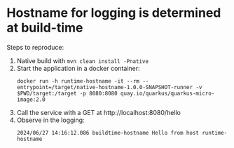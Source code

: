 # Hostname for logging is determined at build-time

Steps to reproduce:

1. Native build with `mvn clean install -Pnative`
2. Start the application in a docker container:
   ```shell
   docker run -h runtime-hostname -it --rm --entrypoint=/target/native-hostname-1.0.0-SNAPSHOT-runner -v $PWD/target:/target -p 8080:8080 quay.io/quarkus/quarkus-micro-image:2.0
   ```
3. Call the service with a GET at http://localhost:8080/hello
4. Observe in the logging:
   ```
   2024/06/27 14:16:12.086 buildtime-hostname Hello from host runtime-hostname
   ```
